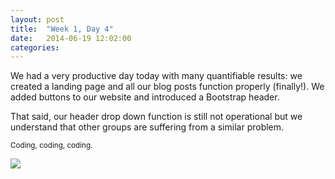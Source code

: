 ```yaml
---
layout: post
title:  "Week 1, Day 4"
date:   2014-06-19 12:02:00
categories:
---
```


We had a very productive day today with many quantifiable results: we created a landing page and all our blog posts function properly (finally!). We added buttons to our website and introduced a Bootstrap header.

That said, our header drop down function is still not operational but we understand that other groups are suffering from a similar problem.

<sub> Coding, coding, coding.</sub>

<img src = "http://scontent-b.cdninstagram.com/hphotos-xfa1/t51.2885-15/10467916_1498571493705659_2063005330_n.jpg" />


